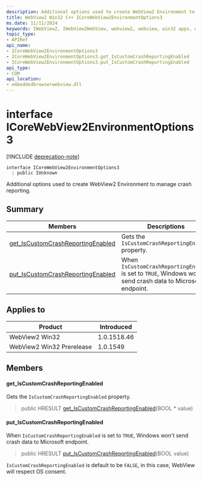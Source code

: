```yaml
---
description: Additional options used to create WebView2 Environment to manage crash reporting.
title: WebView2 Win32 C++ ICoreWebView2EnvironmentOptions3
ms.date: 11/11/2024
keywords: IWebView2, IWebView2WebView, webview2, webview, win32 apps, win32, edge, ICoreWebView2, ICoreWebView2Controller, browser control, edge html, ICoreWebView2EnvironmentOptions3
topic_type: 
- APIRef
api_name:
- ICoreWebView2EnvironmentOptions3
- ICoreWebView2EnvironmentOptions3.get_IsCustomCrashReportingEnabled
- ICoreWebView2EnvironmentOptions3.put_IsCustomCrashReportingEnabled
api_type:
- COM
api_location:
- embeddedbrowserwebview.dll
---
```


# interface ICoreWebView2EnvironmentOptions3

[!INCLUDE [deprecation-note](../includes/deprecation-note.md)]

```
interface ICoreWebView2EnvironmentOptions3
  : public IUnknown
```

Additional options used to create WebView2 Environment to manage crash reporting.

## Summary

 Members                        | Descriptions
--------------------------------|---------------------------------------------
[get_IsCustomCrashReportingEnabled](#get_iscustomcrashreportingenabled) | Gets the `IsCustomCrashReportingEnabled` property.
[put_IsCustomCrashReportingEnabled](#put_iscustomcrashreportingenabled) | When `IsCustomCrashReportingEnabled` is set to `TRUE`, Windows won't send crash data to Microsoft endpoint.

## Applies to

Product                         | Introduced
--------------------------------|---------------------------------------------
WebView2 Win32            |    1.0.1518.46
WebView2 Win32 Prerelease |    1.0.1549

## Members

#### get_IsCustomCrashReportingEnabled

Gets the `IsCustomCrashReportingEnabled` property.

> public HRESULT [get_IsCustomCrashReportingEnabled](#get_iscustomcrashreportingenabled)(BOOL * value)

#### put_IsCustomCrashReportingEnabled

When `IsCustomCrashReportingEnabled` is set to `TRUE`, Windows won't send crash data to Microsoft endpoint.

> public HRESULT [put_IsCustomCrashReportingEnabled](#put_iscustomcrashreportingenabled)(BOOL value)

`IsCustomCrashReportingEnabled` is default to be `FALSE`, in this case, WebView will respect OS consent.


